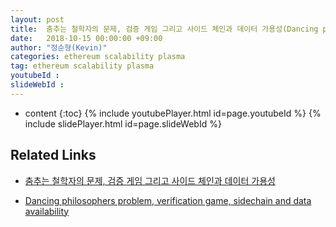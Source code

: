 ```yaml
---
layout: post
title:  춤추는 철학자의 문제, 검증 게임 그리고 사이드 체인과 데이터 가용성(Dancing philosophers problem, verification game, sidechain and data availability)
date:   2018-10-15 00:00:00 +09:00
author: "정순형(Kevin)"
categories: ethereum scalability plasma
tag: ethereum scalability plasma
youtubeId :
slideWebId :
---
```

* content
{:toc}
{% include youtubePlayer.html id=page.youtubeId %}
{% include slidePlayer.html id=page.slideWebId %}

## Related Links

* [춤추는 철학자의 문제, 검증 게임 그리고 사이드 체인과 데이터 가용성](https://medium.com/@soonhyungjung/%EC%B6%A4%EC%B6%94%EB%8A%94-%EC%B2%A0%ED%95%99%EC%9E%90%EC%9D%98-%EB%AC%B8%EC%A0%9C-%EA%B2%80%EC%A6%9D-%EA%B2%8C%EC%9E%84-%EA%B7%B8%EB%A6%AC%EA%B3%A0-%EC%82%AC%EC%9D%B4%EB%93%9C-%EC%B2%B4%EC%9D%B8%EA%B3%BC-%EB%8D%B0%EC%9D%B4%ED%84%B0-%EA%B0%80%EC%9A%A9%EC%84%B1-dancing-philosophers-problem-verification-game-sidechain-a196f3547841)

* [Dancing philosophers problem, verification game, sidechain and data availability](https://medium.com/onther-tech/dancing-philosophers-problem-verification-game-sidechain-and-data-availability-translated-c60ac51afcfa)
